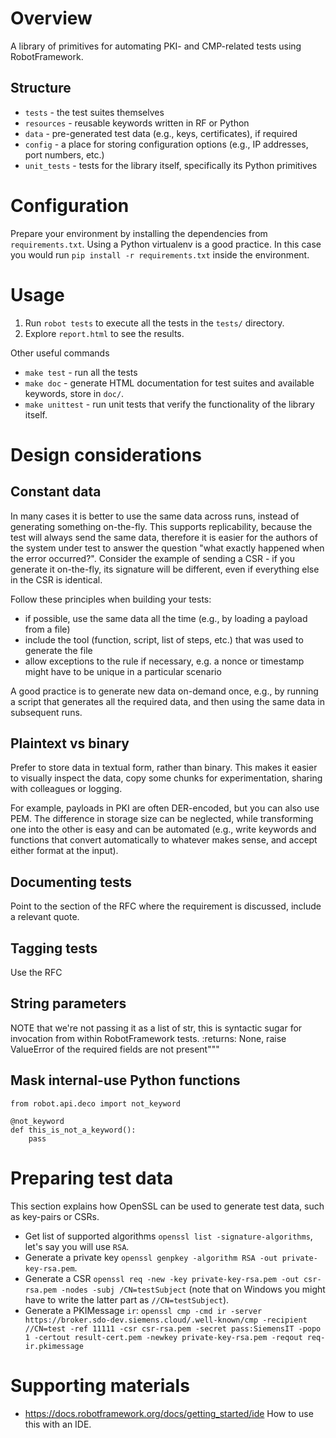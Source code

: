 # Overview
A library of primitives for automating PKI- and CMP-related tests using RobotFramework.

## Structure
- `tests` - the test suites themselves
- `resources` - reusable keywords written in RF or Python
- `data` - pre-generated test data (e.g., keys, certificates), if required
- `config` - a place for storing configuration options (e.g., IP addresses, port numbers, etc.)
- `unit_tests` - tests for the library itself, specifically its Python primitives


# Configuration
Prepare your environment by installing the dependencies from `requirements.txt`. Using a Python virtualenv is a good
practice. In this case you would run `pip install -r requirements.txt` inside the environment.

# Usage
1. Run `robot tests` to execute all the tests in the `tests/` directory.
2. Explore `report.html` to see the results.


Other useful commands
- `make test` - run all the tests
- `make doc` - generate HTML documentation for test suites and available keywords, store in `doc/`.
- `make unittest` - run unit tests that verify the functionality of the library itself.


# Design considerations
## Constant data
In many cases it is better to use the same data across runs, instead of generating something on-the-fly. This supports
replicability, because the test will always send the same data, therefore it is easier for the authors of the system
under test to answer the question "what exactly happened when the error occurred?". Consider the example of sending a
CSR - if you generate it on-the-fly, its signature will be different, even if everything else in the CSR is identical.

Follow these principles when building your tests:
- if possible, use the same data all the time (e.g., by loading a payload from a file)
- include the tool (function, script, list of steps, etc.) that was used to generate the file
- allow exceptions to the rule if necessary, e.g. a nonce or timestamp might have to be unique in a particular scenario

A good practice is to generate new data on-demand once, e.g., by running a script that generates all the required data,
and then using the same data in subsequent runs.

## Plaintext vs binary
Prefer to store data in textual form, rather than binary. This makes it easier to visually inspect the data, copy some
chunks for experimentation, sharing with colleagues or logging.

For example, payloads in PKI are often DER-encoded, but you can also use PEM. The difference in storage size can be
neglected, while transforming one into the other is easy and can be automated (e.g., write keywords and functions that
convert automatically to whatever makes sense, and accept either format at the input).

## Documenting tests
Point to the section of the RFC where the requirement is discussed, include a relevant quote.

## Tagging tests
Use the RFC

## String parameters
NOTE that we're not passing it as a
                   list of str, this is syntactic sugar for invocation from within RobotFramework tests.
    :returns: None, raise ValueError of the required fields are not present"""


## Mask internal-use Python functions

```
from robot.api.deco import not_keyword

@not_keyword
def this_is_not_a_keyword():
    pass
```


# Preparing test data
This section explains how OpenSSL can be used to generate test data, such as key-pairs or CSRs.


- Get list of supported algorithms `openssl list -signature-algorithms`, let's say you will use `RSA`.
- Generate a private key `openssl genpkey -algorithm RSA -out private-key-rsa.pem`.
- Generate a CSR `openssl req -new -key private-key-rsa.pem -out csr-rsa.pem -nodes -subj /CN=testSubject` (note that
  on Windows you might have to write the latter part as `//CN=testSubject`).
- Generate a PKIMessage `ir`: `openssl cmp -cmd ir -server https://broker.sdo-dev.siemens.cloud/.well-known/cmp -recipient //CN=test -ref 11111 -csr csr-rsa.pem -secret pass:SiemensIT -popo 1 -certout result-cert.pem -newkey private-key-rsa.pem -reqout req-ir.pkimessage`


# Supporting materials
- https://docs.robotframework.org/docs/getting_started/ide How to use this with an IDE.